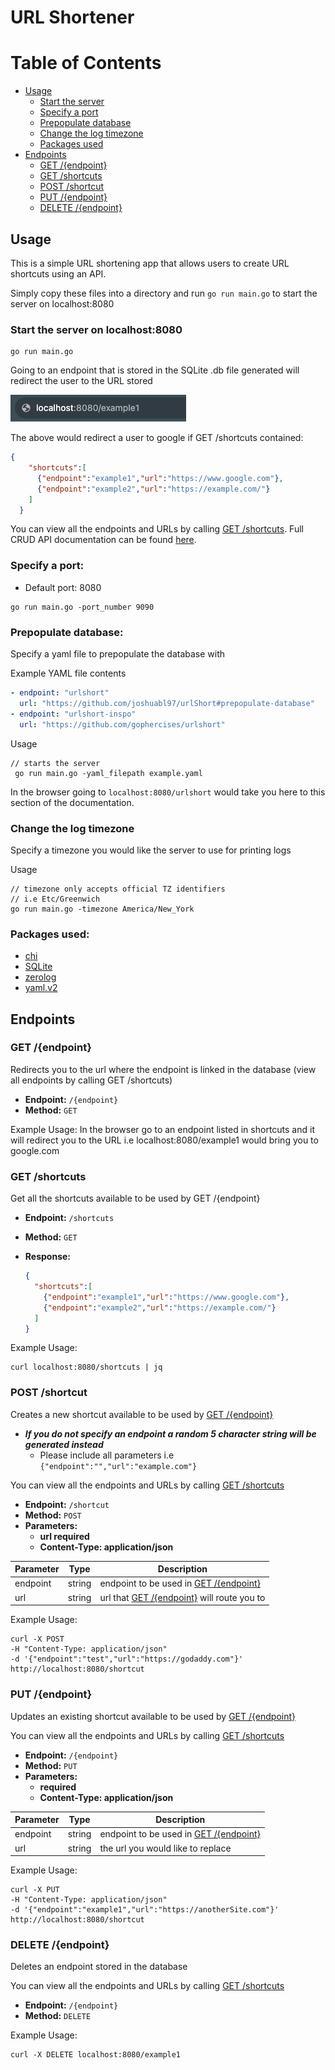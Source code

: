 # URL Shortener

# Table of Contents
- [Usage](#usage)
  - [Start the server](#start-the-server-on-localhost8080)
  - [Specify a port](#specify-a-port)
  - [Prepopulate database](#prepopulate-database)
  - [Change the log timezone](#change-the-log-timezone)
  - [Packages used](#packages-used)
- [Endpoints](#endpoints)
  - [GET /{endpoint}](#get-endpoint)
  - [GET /shortcuts](#get-shortcuts)
  - [POST /shortcut](#post-shortcut)
  - [PUT /{endpoint}](#put-endpoint)
  - [DELETE /{endpoint}](#delete-endpoint)

## Usage
This is a simple URL shortening app that allows users to create URL shortcuts using an API. 

Simply copy these files into a directory and run ```go run main.go``` to start the server on localhost:8080

### Start the server on localhost:8080
```
go run main.go
```

Going to an endpoint that is stored in the SQLite .db file generated will redirect the user to the URL stored

![redirect example](/redirect.png)

The above would redirect a user to google if GET /shortcuts contained:
```json
{
    "shortcuts":[
      {"endpoint":"example1","url":"https://www.google.com"},
      {"endpoint":"example2","url":"https://example.com/"}
    ]
  }
```

 You can view all the endpoints and URLs by calling [GET /shortcuts](#get-shortcuts). Full CRUD API documentation can be found [here](#endpoints).

### Specify a port:
- Default port: 8080
```
go run main.go -port_number 9090
```

### Prepopulate database:
Specify a yaml file to prepopulate the database with

Example YAML file contents
```yaml
- endpoint: "urlshort"
  url: "https://github.com/joshuabl97/urlShort#prepopulate-database"
- endpoint: "urlshort-inspo"
  url: "https://github.com/gophercises/urlshort"
```

Usage 
```
// starts the server
 go run main.go -yaml_filepath example.yaml 
```

In the browser going to ```localhost:8080/urlshort``` would take you here to this section of the documentation. 

### Change the log timezone
Specify a timezone you would like the server to use for printing logs

Usage
```
// timezone only accepts official TZ identifiers
// i.e Etc/Greenwich
go run main.go -timezone America/New_York
```

### Packages used:
- [chi](https://github.com/go-chi/chi)
- [SQLite](https://www.sqlite.org/index.html)
- [zerolog](https://github.com/rs/zerolog)
- [yaml.v2](https://github.com/go-yaml/yaml/tree/v2.4.0)

## Endpoints

### GET /{endpoint}

Redirects you to the url where the endpoint is linked in the database (view all endpoints by calling GET /shortcuts)

- **Endpoint:** `/{endpoint}`
- **Method:** `GET`

Example Usage:
In the browser go to an endpoint listed in shortcuts and it will redirect you to the URL
i.e 
localhost:8080/example1 would bring you to google.com

### GET /shortcuts

Get all the shortcuts available to be used by GET /{endpoint}

- **Endpoint:** `/shortcuts`
- **Method:** `GET`

- **Response:**
  ```json
  {
    "shortcuts":[
      {"endpoint":"example1","url":"https://www.google.com"},
      {"endpoint":"example2","url":"https://example.com/"}
    ]
  }
  ```

Example Usage:
```
curl localhost:8080/shortcuts | jq
```

### POST /shortcut

Creates a new shortcut available to be used by [GET /{endpoint}](#get-endpoint)

- ***If you do not specify an endpoint a random 5 character string will be generated instead***
  - Please include all parameters i.e 
  ```{"endpoint":"","url":"example.com"}```

You can view all the endpoints and URLs by calling [GET /shortcuts](#get-shortcuts)

- **Endpoint:** `/shortcut`
- **Method:** `POST`
- **Parameters:**
    - **url required**
    - **Content-Type: application/json**

| Parameter   | Type      | Description                                                 |
|-------------|-----------|-------------------------------------------------------------|
| endpoint    | string    | endpoint to be used in [GET /{endpoint}](#get-endpoint)     |
| url         | string    | url that [GET /{endpoint}](#get-endpoint) will route you to |

Example Usage:
```
curl -X POST 
-H "Content-Type: application/json" 
-d '{"endpoint":"test","url":"https://godaddy.com"}' 
http://localhost:8080/shortcut
```

### PUT /{endpoint}

Updates an existing shortcut available to be used by [GET /{endpoint}](#get-endpoint)

You can view all the endpoints and URLs by calling [GET /shortcuts](#get-shortcuts)

- **Endpoint:** `/{endpoint}`
- **Method:** `PUT`
- **Parameters:**
    - **required**
    - **Content-Type: application/json**

| Parameter   | Type      | Description                                                 |
|-------------|-----------|-------------------------------------------------------------|
| endpoint    | string    | endpoint to be used in [GET /{endpoint}](#get-endpoint)     |
| url         | string    | the url you would like to replace                           |

Example Usage:
```
curl -X PUT 
-H "Content-Type: application/json" 
-d '{"endpoint":"example1","url":"https://anotherSite.com"}' 
http://localhost:8080/shortcut
```

### DELETE /{endpoint}
Deletes an endpoint stored in the database

You can view all the endpoints and URLs by calling [GET /shortcuts](#get-shortcuts)

- **Endpoint:** `/{endpoint}`
- **Method:** `DELETE`

Example Usage:
```
curl -X DELETE localhost:8080/example1
```